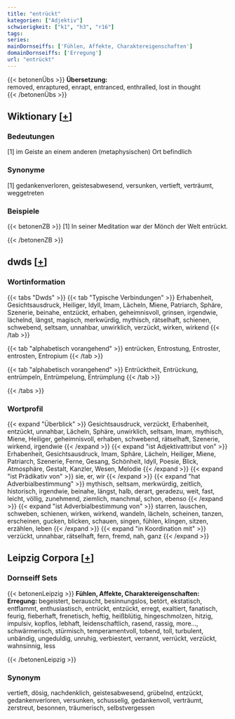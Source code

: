 ```yaml
---
title: "entrückt"
kategorien: ["Adjektiv"]
schwierigkeit: ["k1", "h3", "r16"]
tags:
series:
mainDornseiffs: ['Fühlen, Affekte, Charaktereigenschaften']
domainDornseiffs: ['Erregung']
url: "entrückt"
---
```


{{< betonenÜbs >}}
**Übersetzung:**  
removed, enraptured, enrapt, entranced, enthralled, lost in thought  
{{< /betonenÜbs >}}

## Wiktionary [[+](https://de.wiktionary.org/wiki/entrückt)]

### Bedeutungen
[1] im Geiste an einem anderen (metaphysischen) Ort befindlich  

### Synonyme
[1] gedankenverloren, geistesabwesend, versunken, vertieft, verträumt, weggetreten  

### Beispiele
{{< betonenZB >}}
[1] In seiner Meditation war der Mönch der Welt entrückt.  

{{< /betonenZB >}}


## dwds [[+](https://www.dwds.de/wb/entrückt)]

### Wortinformation
{{< tabs "Dwds" >}}
{{< tab "Typische Verbindungen" >}}
Erhabenheit, Gesichtsausdruck, Heiliger, Idyll, Imam, Lächeln, Miene, Patriarch, Sphäre, Szenerie, beinahe, entzückt, erhaben, geheimnisvoll, grinsen, irgendwie, lächelnd, längst, magisch, merkwürdig, mythisch, rätselhaft, schienen, schwebend, seltsam, unnahbar, unwirklich, verzückt, wirken, wirkend
{{< /tab >}}

{{< tab "alphabetisch vorangehend" >}}
entrücken, Entrostung, Entroster, entrosten, Entropium
{{< /tab >}}

{{< tab "alphabetisch vorangehend" >}}
Entrücktheit, Entrückung, entrümpeln, Entrümpelung, Entrümplung
{{< /tab >}}

{{< /tabs >}}

### Wortprofil
{{< expand "Überblick" >}} Gesichtsausdruck, verzückt, Erhabenheit, entzückt, unnahbar, Lächeln, Sphäre, unwirklich, seltsam, Imam, mythisch, Miene, Heiliger, geheimnisvoll, erhaben, schwebend, rätselhaft, Szenerie, wirkend, irgendwie {{< /expand >}}
{{< expand "ist Adjektivattribut von" >}} Erhabenheit, Gesichtsausdruck, Imam, Sphäre, Lächeln, Heiliger, Miene, Patriarch, Szenerie, Ferne, Gesang, Schönheit, Idyll, Poesie, Blick, Atmosphäre, Gestalt, Kanzler, Wesen, Melodie {{< /expand >}}
{{< expand "ist Prädikativ von" >}} sie, er, wir {{< /expand >}}
{{< expand "hat Adverbialbestimmung" >}} mythisch, seltsam, merkwürdig, zeitlich, historisch, irgendwie, beinahe, längst, halb, derart, geradezu, weit, fast, leicht, völlig, zunehmend, ziemlich, manchmal, schon, ebenso {{< /expand >}}
{{< expand "ist Adverbialbestimmung von" >}} starren, lauschen, schweben, schienen, wirken, wirkend, wandeln, lächeln, scheinen, tanzen, erscheinen, gucken, blicken, schauen, singen, fühlen, klingen, sitzen, erzählen, leben {{< /expand >}}
{{< expand "in Koordination mit" >}} verzückt, unnahbar, rätselhaft, fern, fremd, nah, ganz {{< /expand >}}

## Leipzig Corpora [[+](https://corpora.uni-leipzig.de/en/res?word=entrückt&corpusId=deu_newscrawl-public_2018)]

### Dornseiff Sets
{{< betonenLeipzig >}}
**Fühlen, Affekte, Charaktereigenschaften:**  
**Erregung:** begeistert, berauscht, besinnungslos, betört, ekstatisch, entflammt, enthusiastisch, entrückt, entzückt, erregt, exaltiert, fanatisch, feurig, fieberhaft, frenetisch, heftig, heißblütig, hingeschmolzen, hitzig, impulsiv, kopflos, lebhaft, leidenschaftlich, rasend, rassig, more..., schwärmerisch, stürmisch, temperamentvoll, tobend, toll, turbulent, unbändig, ungeduldig, unruhig, verbiestert, verrannt, verrückt, verzückt, wahnsinnig, less  

{{< /betonenLeipzig >}}

### Synonym
vertieft, dösig, nachdenklich, geistesabwesend, grübelnd, entzückt, gedankenverloren, versunken, schusselig, gedankenvoll, verträumt, zerstreut, besonnen, träumerisch, selbstvergessen

